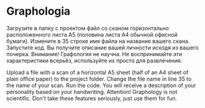 # Graphologia
Загрузите в папку с проектом файл со сканом горизонтально расположенного листа А5 (половина листа А4 обычной офисной бумаги). 
Измените в 35 строке имя файла на название вашего скана. Запустите код. 
Вы получите описание вашей личности исходя из вашего почерка.
Внимание! Графология не научна. Не воспринимайте эти характеристики всерьёз, используйте их просто для развлечения.

Upload a file with a scan of a horizontal A5 sheet (half of an A4 sheet of plain office paper) to the project folder. 
Change the file name in line 35 to the name of your scan. Run the code. 
You will receive a description of your personality based on your handwriting.
Attention! Graphology is not scientific. Don't take these features seriously, just use them for fun.
